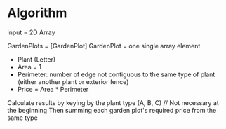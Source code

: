 # Algorithm

input = 2D Array

GardenPlots = [GardenPlot]
GardenPlot = one single array element
  - Plant (Letter)
  - Area = 1
  - Perimeter: number of edge not contiguous to the same type of plant (either another plant or exterior fence)
  - Price = Area * Perimeter

Calculate results by keying by the plant type (A, B, C) // Not necessary at the beginning
Then summing each garden plot's required price from the same type
